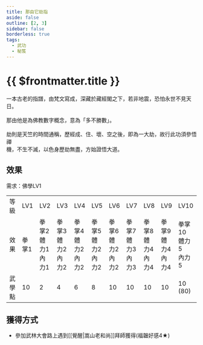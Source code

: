 ```yaml
---
title: 那由它劫指
aside: false
outline: [2, 3]
sidebar: false
borderless: true
tags:
  - 武功
  - 秘笈
---
```


# {{ $frontmatter.title }}

<BookItemIcon :size="`medium`" :needLink="false" :no="4005"></BookItemIcon>

一本古老的指譜，由梵文寫成，深藏於藏經閣之下，若非地震，恐怕永世不見天日。
<br><br>
那由他是為佛教數字概念，意為「多不勝數」。
<br><br>
劫則是天竺的時間通稱，歷經成、住、壞、空之後，即為一大劫，故行此功須參悟禪<br>
機，不生不滅，以色身歷劫無盡，方始證悟大道。
<br clear="all" />

## 效果

需求：佛學LV1

<table>
    <tr>
        <td>等級</td>
        <td>LV1</td>
        <td>LV2</td>
        <td>LV3</td>
        <td>LV4</td>
        <td>LV5</td>
        <td>LV6</td>
        <td>LV7</td>
        <td>LV8</td>
        <td>LV9</td>
        <td>LV10</td>
    </tr>
    <tr>
        <td>效果</td>
        <td>拳掌1</td>
        <td>拳掌2<br>體力1<br>內力1</td>
        <td>拳掌3<br>體力2<br>內力2</td>
        <td>拳掌4<br>體力2<br>內力2</td>
        <td>拳掌5<br>體力2<br>內力2</td>
        <td>拳掌6<br>體力2<br>內力2</td>
        <td>拳掌7<br>體力3<br>內力3</td>
        <td>拳掌8<br>體力4<br>內力4</td>
        <td>拳掌9<br>體力4<br>內力4</td>
        <td>拳掌10<br>體力5<br>內力5</td>
    </tr>
    <tr>
        <td>武學點</td>
        <td>10</td>
        <td>2</td>
        <td>4</td>
        <td>6</td>
        <td>8</td>
        <td>10</td>
        <td>10</td>
        <td>10</td>
        <td>10</td>
        <td>10 (80)</td>
    </tr>
</table>

## 獲得方式

- 參加武林大會路上遇到[[覺醒|嵩山老和尚]]拜師獲得(福韞好感4★)
